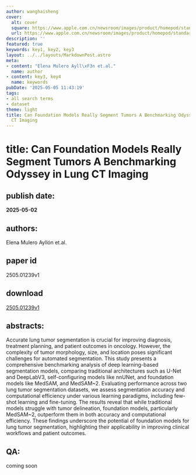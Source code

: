 ```yaml
---
author: wanghaisheng
cover:
  alt: cover
  square: https://www.apple.com.cn/newsroom/images/product/homepod/standard/Apple-HomePod-hero-230118_big.jpg.large_2x.jpg
  url: https://www.apple.com.cn/newsroom/images/product/homepod/standard/Apple-HomePod-hero-230118_big.jpg.large_2x.jpg
description: ''
featured: true
keywords: key1, key2, key3
layout: ../../layouts/MarkdownPost.astro
meta:
- content: "Elena Mulero Ayll\xF3n et.al."
  name: author
- content: key3, key4
  name: keywords
pubDate: '2025-05-05 11:43:19'
tags:
- all search terms
- dataset
theme: light
title: Can Foundation Models Really Segment Tumors A Benchmarking Odyssey in Lung
  CT Imaging
---
```


# title: Can Foundation Models Really Segment Tumors A Benchmarking Odyssey in Lung CT Imaging 
## publish date: 
**2025-05-02** 
## authors: 
  Elena Mulero Ayllón et.al. 
## paper id
2505.01239v1
## download
[2505.01239v1](http://arxiv.org/abs/2505.01239v1)
## abstracts:
Accurate lung tumor segmentation is crucial for improving diagnosis, treatment planning, and patient outcomes in oncology. However, the complexity of tumor morphology, size, and location poses significant challenges for automated segmentation. This study presents a comprehensive benchmarking analysis of deep learning-based segmentation models, comparing traditional architectures such as U-Net and DeepLabV3, self-configuring models like nnUNet, and foundation models like MedSAM, and MedSAM~2. Evaluating performance across two lung tumor segmentation datasets, we assess segmentation accuracy and computational efficiency under various learning paradigms, including few-shot learning and fine-tuning. The results reveal that while traditional models struggle with tumor delineation, foundation models, particularly MedSAM~2, outperform them in both accuracy and computational efficiency. These findings underscore the potential of foundation models for lung tumor segmentation, highlighting their applicability in improving clinical workflows and patient outcomes.
## QA:
coming soon
